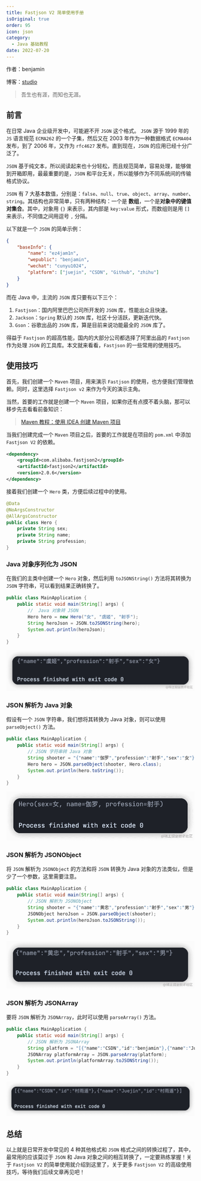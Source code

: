 ```yaml
---
title: Fastjson V2 简单使用手册
isOriginal: true
order: 95
icon: json
category:
  - Java 基础教程
date: 2022-07-20
---
```


作者：benjamin

博客：[studio](https://benjam1n.eu.org)

> 吾生也有涯，而知也无涯。

## 前言

在日常 Java 企业级开发中，可能避不开 `JSON` 这个格式。 `JSON` 源于 1999 年的 `JS` 语言规范 `ECMA262` 的一个子集，然后又在 2003 年作为一种数据格式 `ECMA404` 发布，到了 2006 年，又作为 `rfc4627` 发布。直到现在，`JSON` 的应用已经十分广泛了。

`JSON` 基于纯文本，所以阅读起来也十分轻松，而且规范简单，容易处理，能够做到开箱即用，最最重要的是，`JSON` 和平台无关，所以能够作为不同系统间的传输格式协议。

`JSON` 有 7 大基本数值，分别是：`false`、`null`、`true`、`object`、`array`、`number`、`string`。其结构也非常简单，只有两种结构：一个是 **数组**，一个是**对象中的键值对集合**。其中，对象用 `{}` 来表示，其内部是 `key:value` 形式，而数组则是用 `[]` 来表示，不同值之间用逗号 `,` 分隔。

以下就是一个 `JSON` 的简单示例：

```json
{
    "baseInfo": {
        "name": "ez4jam1n",
        "wepublic": "benjamin",
        "wechat": "cunyu1024",
        "platform": ["juejin", "CSDN", "Github", "zhihu"]
    }
}
```

而在 Java 中，主流的 `JSON` 库只要有以下三个：

1. `Fastjson`：国内阿里巴巴公司所开发的 `JSON` 库，性能出众且快速。
2. `Jackson`：`Spring` 默认的 `JSON` 库，社区十分活跃，更新迭代快。
3. `Gson`：谷歌出品的 `JSON` 库，算是目前来说功能最全的 `JSON` 库了。

得益于 `Fastjson` 的超高性能，国内的大部分公司都选择了阿里出品的 `Fastjson` 作为处理 `JSON` 的工具库。本文就来看看，`Fastjson` 的一些常用的使用技巧。

## 使用技巧

首先，我们创建一个 `Maven` 项目，用来演示 `Fastjson` 的使用，也方便我们管理依赖。同时，这里选择 `Fastjson v2` 来作为今天的演示主角。

当然，首要的工作就是创建一个 `Maven` 项目，如果你还有点摸不着头脑，那可以移步先去看看前备知识：

> [Maven 教程：使用 IDEA 创建 Maven 项目](https://benjam1n.eu.org/md/java/maven/20220104-maven-project-with-idea)

当我们创建完成一个 `Maven` 项目之后，首要的工作就是在项目的 `pom.xml` 中添加 `Fastjson V2` 的依赖。

```xml
<dependency>
    <groupId>com.alibaba.fastjson2</groupId>
    <artifactId>fastjson2</artifactId>
    <version>2.0.6</version>
</dependency>
```

接着我们创建一个 `Hero` 类，方便后续过程中的使用。

```java
@Data
@NoArgsConstructor
@AllArgsConstructor
public class Hero {
    private String sex;
    private String name;
    private String profession;
}
```

### Java 对象序列化为 JSON

在我们的主类中创建一个 `Hero` 对象，然后利用 `toJSONString()` 方法将其转换为 `JSON` 字符串，可以看到结果正确转换了。

```java
public class MainApplication {
    public static void main(String[] args) {
        //  Java 对象转 JSON
        Hero hero = new Hero("女", "虞姬", "射手");
        String heroJson = JSON.toJSONString(hero);
        System.out.println(heroJson);
    }
}
```

![](./assets/20220720-fastjson2-quickstart/json.png)

### JSON 解析为 Java 对象

假设有一个 `JSON` 字符串，我们想将其转换为 Java 对象，则可以使用 `parseObject()` 方法。

```java
public class MainApplication {
    public static void main(String[] args) {
        // JSON 字符串转 Java 对象
        String shooter = "{"name":"伽罗","profession":"射手","sex":"女"}";
        Hero hero = JSON.parseObject(shooter, Hero.class);
        System.out.println(hero.toString());
    }
}
```

![](./assets/20220720-fastjson2-quickstart/json2java.png)

### JSON 解析为 JSONObject

将 `JSON` 解析为 `JSONObject` 的方法和将 `JSON` 转换为 Java 对象的方法类似，但是少了一个参数，这里需要注意。

```java
public class MainApplication {
    public static void main(String[] args) {
        // JSON 解析为 JSONObject
        String shooter = "{"name":"黄忠","profession":"射手","sex":"男"}";
        JSONObject heroJson = JSON.parseObject(shooter);
        System.out.println(heroJson.toJSONString());
    }
}
```

![](./assets/20220720-fastjson2-quickstart/json2obj.png)

### JSON 解析为 JSONArray

要将 `JSON` 解析为 `JSONArray`，此时可以使用 `parseArray()` 方法。

```java
public class MainApplication {
    public static void main(String[] args) {
        // JSON 解析为 JSONArray
        String platform = "[{"name":"CSDN","id":"benjamin"},{"name":"Juejin","id":"benjamin"}]";
        JSONArray platformArray = JSON.parseArray(platform);
        System.out.println(platformArray.toJSONString());
    }
}
```

![](./assets/20220720-fastjson2-quickstart/json-array.png)

## 总结

以上就是日常开发中常见的 4 种其他格式和 `JSON` 格式之间的转换过程了，其中，最常用的应该莫过于 `JSON` 和 Java 对象之间的相互转换了，一定要熟练掌握！关于 `Fastjson V2` 的简单使用就介绍到这里了，关于更多 `Fastjson V2` 的高级使用技巧，等待我们后续文章再见吧！